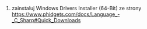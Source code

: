 1) zainstaluj Windows Drivers Installer (64-Bit) ze strony https://www.phidgets.com/docs/Language_-_C_Sharp#Quick_Downloads